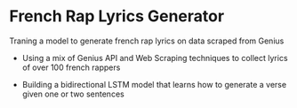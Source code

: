# French Rap Lyrics Generator

Traning a model to generate french rap lyrics on data scraped from Genius

* Using a mix of Genius API and Web Scraping techniques to collect lyrics of over 100 french rappers

* Building a bidirectional LSTM model that learns how to generate a verse given one or two sentences

